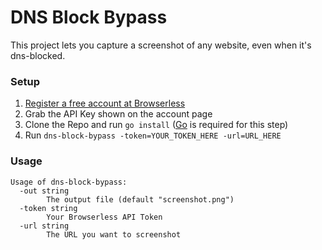 # DNS Block Bypass

This project lets you capture a screenshot of any website, even when it's dns-blocked.

### Setup

1. [Register a free account at Browserless](https://cloud.browserless.io/account)
2. Grab the API Key shown on the account page
3. Clone the Repo and run `go install` ([Go](https://go.dev/) is required for this step)
4. Run `dns-block-bypass -token=YOUR_TOKEN_HERE -url=URL_HERE`

### Usage

```
Usage of dns-block-bypass:
  -out string
        The output file (default "screenshot.png")
  -token string
        Your Browserless API Token
  -url string
        The URL you want to screenshot
```

